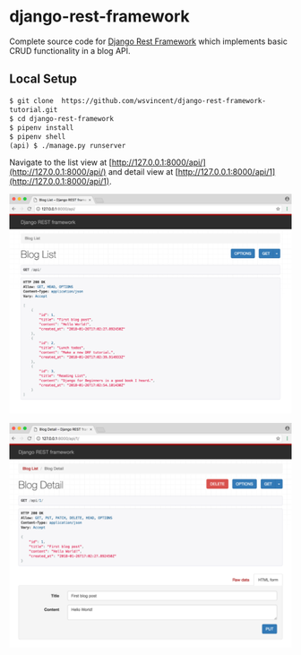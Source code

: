 # django-rest-framework

Complete source code for [Django Rest Framework](https://www.django-rest-framework.org/) which implements basic CRUD functionality in a blog API.

## Local Setup

```
$ git clone  https://github.com/wsvincent/django-rest-framework-tutorial.git
$ cd django-rest-framework
$ pipenv install
$ pipenv shell
(api) $ ./manage.py runserver
```

Navigate to the list view at [http://127.0.0.1:8000/api/](http://127.0.0.1:8000/api/) and detail view at [http://127.0.0.1:8000/api/1](http://127.0.0.1:8000/api/1).

![Blog list view](screenshots/blog-list.png)

![Blog detail view](screenshots/blog-crud.png)
